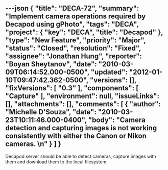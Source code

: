 ---json
{
  "title": "DECA-72",
  "summary": "Implement camera operations required by Decapod using gPhoto",
  "tags": "DECA",
  "project": {
    "key": "DECA",
    "title": "Decapod"
  },
  "type": "New Feature",
  "priority": "Major",
  "status": "Closed",
  "resolution": "Fixed",
  "assignee": "Jonathan Hung",
  "reporter": "Boyan Sheytanov",
  "date": "2010-03-09T06:14:52.000-0500",
  "updated": "2012-01-10T09:47:42.362-0500",
  "versions": [],
  "fixVersions": [
    "0.3"
  ],
  "components": [
    "Capture"
  ],
  "environment": null,
  "issueLinks": [],
  "attachments": [],
  "comments": [
    {
      "author": "Michelle D'Souza",
      "date": "2010-03-23T10:11:46.000-0400",
      "body": "Camera detection and capturing images is not working consistently with either the Canon or Nikon cameras.&#x20;\n"
    }
  ]
}
---
Decapod server should be able to detect cameras, capture images with them and download them to the local filesystem.

        